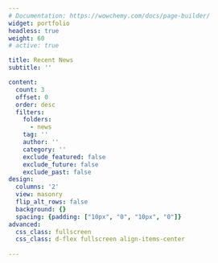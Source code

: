 ```yaml
---
# Documentation: https://wowchemy.com/docs/page-builder/
widget: portfolio
headless: true
weight: 60
# active: true

title: Recent News
subtitle: ''

content:
  count: 3
  offset: 0
  order: desc
  filters:
    folders:
      - news
    tag: ''
    author: ''
    category: ''
    exclude_featured: false
    exclude_future: false
    exclude_past: false
design:
  columns: '2'
  view: masonry
  flip_alt_rows: false
  background: {}
  spacing: {padding: ["10px", "0", "10px", "0"]}
advanced:
  css_class: fullscreen
  css_class: d-flex fullscreen align-items-center
  
---
```


